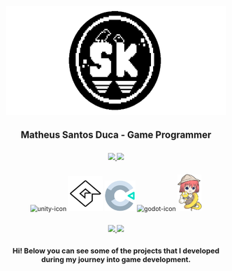 ##
  <div align="center">
      <img alt="my_logo" width="580" height="250" src="my_logo.gif"/>
      <h2>Matheus Santos Duca - Game Programmer</h2>
  </div>

##
<div align="center" style="display: inline_block">
  <a href="https://github.com/sktheu">
  <img height="160" src="https://github-readme-stats.vercel.app/api?username=sktheu&count_private=true&show_icons=true&include_all_commits=false&theme=merko" />
  <img height="160" src="https://github-readme-stats.vercel.app/api/top-langs/?username=sktheu&layout=compact" />
  </a>
</div>


##
<div align= "center" style="display: inline_block">
    <img alt="unity-icon" width="80" height="80" src="https://files.rubixdev.de/logos/unity.svg"/>
    <img alt="gamemaker-icon" width="80" height="80" src="gamemaker_logo.png"/>
    <img alt="construct-icon" width="70" height="70" src="construct_logo.png"/>
    <img alt="godot-icon" width="80" heigtht="80" src="https://godotengine.org/assets/press/icon_color.svg"/>
    <img alt="renpy-icon" width="55" heigtht="55" src="renpy_logo.png"/>
</div>

##
<div align= "center"> 
  <a href="https://sktheu.itch.io" target="_blank"><img src="https://img.shields.io/badge/Itch.io-FA5C5C?style=for-the-badge&logo=itchdotio&logoColor=white"</a>
  <a href="https://www.linkedin.com/in/matheus-santos-duca" target="_blank"><img src="https://img.shields.io/badge/-LinkedIn-%230077B5?style=for-the-badge&logo=linkedin&logoColor=white" target="_blank"></a>
</div>

##
<div align = "center">
  <h3>Hi! Below you can see some of the projects that I developed during my journey into game development.</h3>
</div>
